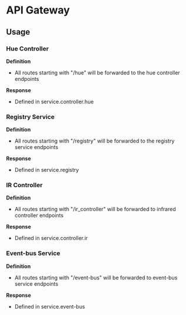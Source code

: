 
# API Gateway

## Usage

### Hue Controller
**Definition**

- All routes starting with "/hue" will be forwarded to the hue controller endpoints

**Response**

- Defined in service.controller.hue

### Registry Service
**Definition**

- All routes starting with "/registry" will be forwarded to the registry service endpoints

**Response**

- Defined in service.registry

### IR Controller
**Definition**

- All routes starting with "/ir_controller" will be forwarded to infrared controller endpoints

**Response**

- Defined in service.controller.ir

### Event-bus Service
**Definition**

- All routes starting with "/event-bus" will be forwarded to event-bus service endpoints

**Response**

- Defined in service.event-bus